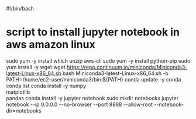 #!/bin/bash

# script to install jupyter notebook in aws amazon linux
sudo yum -y install which unzip aws-cli
sudo yum -y install python-pip
sudo yum install -y wget
wget https://repo.continuum.io/miniconda/Miniconda3-latest-Linux-x86_64.sh
bash Miniconda3-latest-Linux-x86_64.sh -b
PATH=/home/ec2-user/miniconda3/bin:${PATH}
conda update -y conda
conda list
conda install -y numpy \
                     matplotlib \
                     pandas
conda install -y jupyter notebook
sudo mkdir notebooks
jupyter notebook --ip 0.0.0.0 --no-browser --port 8888  --allow-root --notebook-dir=notebooks
